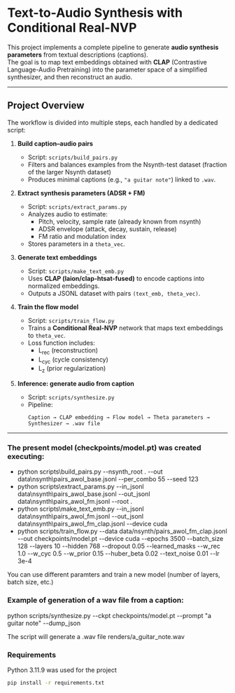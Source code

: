 ﻿# Text-to-Audio Synthesis with Conditional Real-NVP

This project implements a complete pipeline to generate **audio synthesis parameters** from textual descriptions (captions).  
The goal is to map text embeddings obtained with **CLAP** (Contrastive Language-Audio Pretraining) into the parameter space of a simplified synthesizer, and then reconstruct an audio.

---

## Project Overview

The workflow is divided into multiple steps, each handled by a dedicated script:

1. **Build caption–audio pairs**
   - Script: `scripts/build_pairs.py`  
   - Filters and balances examples from the Nsynth-test dataset (fraction of the larger Nsynth dataset)  
   - Produces minimal captions (e.g., `"a guitar note"`) linked to `.wav`.

2. **Extract synthesis parameters (ADSR + FM)**
   - Script: `scripts/extract_params.py`  
   - Analyzes audio to estimate:
     - Pitch, velocity, sample rate (already known from nsynth) 
     - ADSR envelope (attack, decay, sustain, release)  
     - FM ratio and modulation index  
   - Stores parameters in a `theta_vec`.

3. **Generate text embeddings**
   - Script: `scripts/make_text_emb.py`  
   - Uses **CLAP (laion/clap-htsat-fused)** to encode captions into normalized embeddings.  
   - Outputs a JSONL dataset with pairs `(text_emb, theta_vec)`.

4. **Train the flow model**
   - Script: `scripts/train_flow.py`  
   - Trains a **Conditional Real-NVP** network that maps text embeddings to `theta_vec`.  
   - Loss function includes:
     - L<sub>rec</sub> (reconstruction)
     - L<sub>cyc</sub> (cycle consistency)
     - L<sub>z</sub> (prior regularization)

5. **Inference: generate audio from caption**
   - Script: `scripts/synthesize.py`  
   - Pipeline:
     ```
     Caption → CLAP embedding → Flow model → Theta parameters → Synthesizer → .wav file
     ```

---


### The present model (checkpoints/model.pt) was created executing:

   - python scripts\build_pairs.py --nsynth_root . --out data\nsynth\pairs_awol_base.jsonl --per_combo 55 --seed 123
   - python scripts\extract_params.py --in_jsonl data\nsynth\pairs_awol_base.jsonl --out_jsonl data\nsynth\pairs_awol_fm.jsonl --root .  
   - python scripts\make_text_emb.py --in_jsonl data\nsynth\pairs_awol_fm.jsonl --out_jsonl data\nsynth\pairs_awol_fm_clap.jsonl --device cuda
   - python scripts/train_flow.py --data data/nsynth/pairs_awol_fm_clap.jsonl --out checkpoints/model.pt --device cuda --epochs 3500 --batch_size 128 --layers 10 --hidden 768 --dropout 0.05 --learned_masks --w_rec 1.0 --w_cyc 0.5 --w_prior 0.15 --huber_beta 0.02 --text_noise 0.01 --lr 3e-4

   You can use different paramters and train a new model (number of layers, batch size, etc.)

### Example of generation of  a wav file from a caption:

python scripts/synthesize.py  --ckpt checkpoints/model.pt  --prompt "a guitar note" --dump_json

The script will generate a .wav file renders/a_guitar_note.wav


### Requirements


Python 3.11.9 was used for the project


```bash
pip install -r requirements.txt
